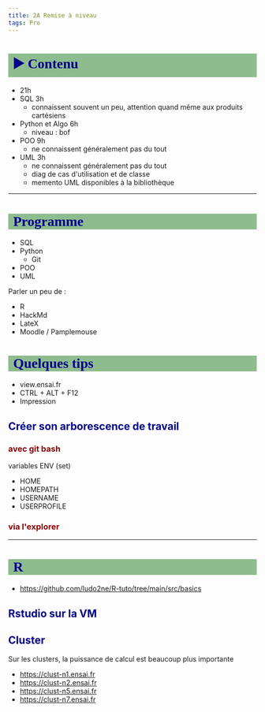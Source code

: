 ```yaml
---
title: 2A Remise à niveau
tags: Pro
---
```



# :arrow_forward: Contenu

* 21h
* SQL 3h
    * connaissent souvent un peu, attention quand même aux produits cartésiens
* Python et Algo 6h
    * niveau : bof
* POO 9h
    * ne connaissent généralement pas du tout
* UML 3h
    * ne connaissent généralement pas du tout
    * diag de cas d'utilisation et de classe
    * memento UML disponibles à la bibliothèque




---

# Programme

* SQL
* Python
    * Git
* POO
* UML

Parler un peu de : 
* R
* HackMd
* LateX
* Moodle / Pamplemouse

# Quelques tips

* view.ensai.fr
* CTRL + ALT + F12
* Impression

## Créer son arborescence de travail

### avec git bash

variables ENV (set)
* HOME
* HOMEPATH
* USERNAME
* USERPROFILE


### via l'explorer



---

# R

* https://github.com/ludo2ne/R-tuto/tree/main/src/basics

## Rstudio sur la VM



## Cluster

Sur les clusters, la puissance de calcul est beaucoup plus importante

* https://clust-n1.ensai.fr
* https://clust-n2.ensai.fr
* https://clust-n5.ensai.fr
* https://clust-n7.ensai.fr





<style>
   /* headers level 1 # */
    h1{
        color: darkblue;
        font-family: "Calibri";
        background-color: darkseagreen;
        padding-left: 10px;
    }
    h2{
        color: darkblue;        
    }
    h3{
        color: darkred;        
    }
    h4{
        color: purple;        
    }
</style>